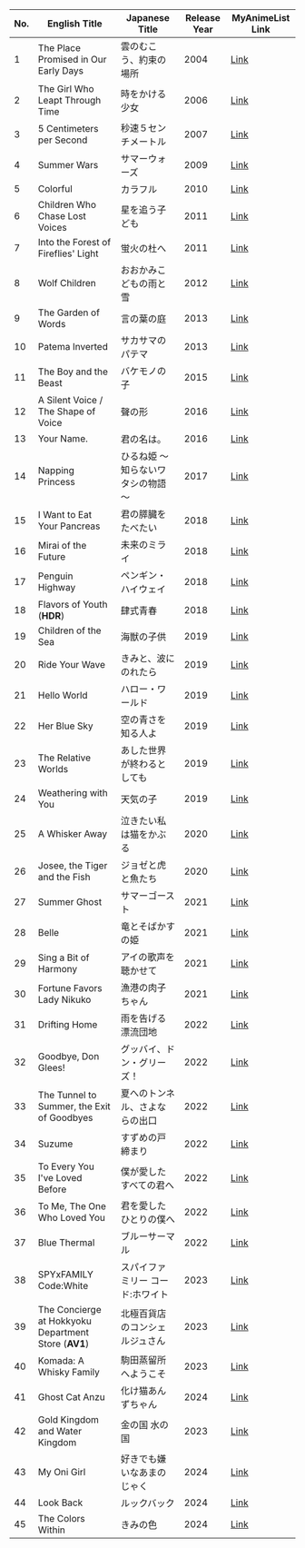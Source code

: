 | No. | English Title                                 | Japanese Title                        | Release Year | MyAnimeList Link                                               |
|-----|----------------------------------------------|---------------------------------------|--------------|----------------------------------------------------------------|
| 1   | The Place Promised in Our Early Days          | 雲のむこう、約束の場所                 | 2004         | [Link](https://myanimelist.net/anime/433/Kumo_no_Muko)        |
| 2   | The Girl Who Leapt Through Time               | 時をかける少女                         | 2006         | [Link](https://myanimelist.net/anime/2236/Toki_wo_Kakeru_Shoujo) |
| 3   | 5 Centimeters per Second                      | 秒速５センチメートル                    | 2007         | [Link](https://myanimelist.net/anime/1689/Byousoku_5_Centimeter) |
| 4   | Summer Wars                                  | サマーウォーズ                         | 2009         | [Link](https://myanimelist.net/anime/5681/Summer_Wars)        |
| 5   | Colorful                                     | カラフル                              | 2010         | [Link](https://myanimelist.net/anime/8142/Colorful_Movie)     |
| 6   | Children Who Chase Lost Voices               | 星を追う子ども                         | 2011         | [Link](https://myanimelist.net/anime/9760/Hoshi_wo_Ou_Kodomo) |
| 7   | Into the Forest of Fireflies' Light          | 蛍火の杜へ                            | 2011         | [Link](https://myanimelist.net/anime/10408/Hotarubi_no_Mori_e)|
| 8   | Wolf Children                                | おおかみこどもの雨と雪                 | 2012         | [Link](https://myanimelist.net/anime/12355/Ookami_Kodomo_no_Ame_to_Yuki) |
| 9   | The Garden of Words                          | 言の葉の庭                            | 2013         | [Link](https://myanimelist.net/anime/16782/Kotonoha_no_Niwa)  |
| 10  | Patema Inverted                              | サカサマのパテマ                       | 2013         | [Link](https://myanimelist.net/anime/12477/Sakasama_no_Patema)|
| 11  | The Boy and the Beast                        | バケモノの子                          | 2015         | [Link](https://myanimelist.net/anime/28805/Bakemono_no_Ko)    |
| 12  | A Silent Voice / The Shape of Voice          | 聲の形                                | 2016         | [Link](https://myanimelist.net/anime/28851/Koe_no_Katachi)    |
| 13  | Your Name.                                   | 君の名は。                            | 2016         | [Link](https://myanimelist.net/anime/32281/Kimi_no_Na_wa)     |
| 14  | Napping Princess                             | ひるね姫 ～知らないワタシの物語～         | 2017         | [Link](https://myanimelist.net/anime/33204/Hirune_Hime)       |
| 15  | I Want to Eat Your Pancreas                  | 君の膵臓をたべたい                      | 2018         | [Link](https://myanimelist.net/anime/36098/Kimi_no_Suizou_wo_Tabetai) |
| 16  | Mirai of the Future                          | 未来のミライ                           | 2018         | [Link](https://myanimelist.net/anime/36936/Mirai_no_Mirai)    |
| 17  | Penguin Highway                              | ペンギン・ハイウェイ                   | 2018         | [Link](https://myanimelist.net/anime/37407/Penguin_Highway?q=penguin%20highway&cat=anime)   |
| 18  | Flavors of Youth (**HDR**)                            | 肆式青春                              | 2018         | [Link](https://myanimelist.net/anime/37396/Shikioriori?q=flavors%20of%20&cat=anime)       |
| 19  | Children of the Sea                          | 海獣の子供                            | 2019         | [Link](https://myanimelist.net/anime/37981/Kaijuu_no_Kodomo)  |
| 20  | Ride Your Wave                               | きみと、波にのれたら                    | 2019         | [Link](https://myanimelist.net/anime/38594/Kimi_to_Nami_ni_Noreru_ka) |
| 21  | Hello World                                  | ハロー・ワールド                       | 2019         | [Link](https://myanimelist.net/anime/38816/Hello_World)       |
| 22  | Her Blue Sky                                 | 空の青さを知る人よ                      | 2019         | [Link](https://myanimelist.net/anime/39569/Sora_no_Aosa_wo_Shiru_Hito_yo) |
| 23  | The Relative Worlds                          | あした世界が終わるとしても              | 2019         | [Link](https://myanimelist.net/anime/38464/Ashita_Sekai_ga_Owaru_toshitemo) |
| 24  | Weathering with You                          | 天気の子                              | 2019         | [Link](https://myanimelist.net/anime/38826/Tenki_no_Ko)       |
| 25  | A Whisker Away                               | 泣きたい私は猫をかぶる                  | 2020         | [Link](https://myanimelist.net/anime/41168/Nakitai_Watashi_wa_Neko_wo_Kaburu) |
| 26  | Josee, the Tiger and the Fish                | ジョゼと虎と魚たち                     | 2020         | [Link](https://myanimelist.net/anime/40532/Josee_to_Tora_to_Sakana-tachi) |
| 27  | Summer Ghost                                 | サマーゴースト                         | 2021         | [Link](https://myanimelist.net/anime/48171/Summer_Ghost)      |
| 28  | Belle                                        | 竜とそばかすの姫                       | 2021         | [Link](https://myanimelist.net/anime/41467/Ryu_to_Sobakasu_no_Hime) |
| 29  | Sing a Bit of Harmony                        | アイの歌声を聴かせて                    | 2021         | [Link](https://myanimelist.net/anime/41347/Ai_no_Utagoe_wo_Kikasete) |
| 30  | Fortune Favors Lady Nikuko                   | 漁港の肉子ちゃん                        | 2021         | [Link](https://myanimelist.net/anime/48483/Gyokou_no_Nikuko-chan) |
| 31  | Drifting Home                                | 雨を告げる漂流団地                     | 2022         | [Link](https://myanimelist.net/anime/49938/Ame_wo_Tsugeru_Hyouryuu_Danchi) |
| 32  | Goodbye, Don Glees!                          | グッバイ、ドン・グリーズ！              | 2022         | [Link](https://myanimelist.net/anime/49345)                   |
| 33  | The Tunnel to Summer, the Exit of Goodbyes   | 夏へのトンネル、さよならの出口           | 2022         | [Link](https://myanimelist.net/anime/50594/Natsu_e_no_Tunnel_Sayonara_no_Deguchi) |
| 34  | Suzume                                       | すずめの戸締まり                        | 2022         | [Link](https://myanimelist.net/anime/50594/Suzume_no_Tojimari)|
| 35  | To Every You I've Loved Before               | 僕が愛したすべての君へ                  | 2022         | [Link](https://myanimelist.net/anime/49834/Boku_ga_Aishita_Subete_no_Kimi_e) |
| 36  | To Me, The One Who Loved You                 | 君を愛したひとりの僕へ                  | 2022         | [Link](https://myanimelist.net/anime/49835/Kimi_wo_Aishita_Hitori_no_Boku_e) |
| 37  | Blue Thermal                                 | ブルーサーマル                         | 2022         | [Link](https://myanimelist.net/anime/49576/Blue_Thermal)      |
| 38  | SPYxFAMILY Code:White                        | スパイファミリー コード:ホワイト         | 2023         | [Link](https://myanimelist.net/anime/53888/Spy_x_Family_Code_White) |
| 39  | The Concierge at Hokkyoku Department Store (**AV1**)   | 北極百貨店のコンシェルジュさん           | 2023         | [Link](https://myanimelist.net/anime/55115/Hokkyoku_Hyakkaten_no_Concierge-san) |
| 40  | Komada: A Whisky Family                      | 駒田蒸留所へようこそ                    | 2023         | [Link](https://myanimelist.net/anime/55149/Komada_Jouryuusho_e_Youkoso) |
| 41  | Ghost Cat Anzu                      | 化け猫あんずちゃん                    | 2024         | [Link](https://myanimelist.net/anime/54603/Bakeneko_Anzu-chan) |
| 42  | Gold Kingdom and Water Kingdom               | 金の国 水の国                           | 2023         | [Link](https://myanimelist.net/anime/52186/Kin_no_Kuni_Mizu_no_Kuni) |
| 43  | My Oni Girl                                  | 好きでも嫌いなあまのじゃく               | 2024         | [Link](https://myanimelist.net/anime/58449/Suki_demo_Kirai_na_Amanojaku) |
| 44  | Look Back                                    | ルックバック                            | 2024         | [Link](https://myanimelist.net/anime/58125/Look_Back)         |
| 45  | The Colors Within                            | きみの色                                | 2024         | [Link](http://myanimelist.net/anime/53747/Kimi_no_Iro)        |
